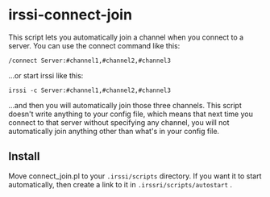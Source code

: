 # irssi-connect-join

This script lets you automatically join a channel when you connect to
a server.  You can use the connect command like this:

```
/connect Server:#channel1,#channel2,#channel3
```

...or start irssi like this:

```
irssi -c Server:#channel1,#channel2,#channel3
```

...and then you will automatically join those three channels.  This
script doesn't write anything to your config file, which means that
next time you connect to that server without specifying any channel,
you will not automatically join anything other than what's in your
config file.

## Install

Move connect_join.pl to your `.irssi/scripts` directory.  If you want
it to start automatically, then create a link to it in
`.irssri/scripts/autostart` .
